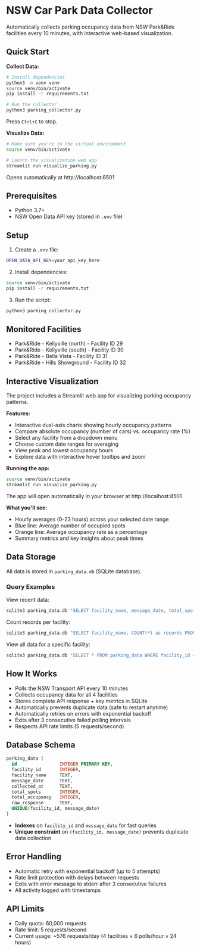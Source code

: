 # NSW Car Park Data Collector

Automatically collects parking occupancy data from NSW Park&Ride facilities every 10 minutes, with interactive web-based visualization.

## Quick Start

**Collect Data:**
```bash
# Install dependencies
python3 -m venv venv
source venv/bin/activate
pip install -r requirements.txt

# Run the collector
python3 parking_collector.py
```

Press `Ctrl+C` to stop.

**Visualize Data:**
```bash
# Make sure you're in the virtual environment
source venv/bin/activate

# Launch the visualization web app
streamlit run visualize_parking.py
```

Opens automatically at http://localhost:8501

## Prerequisites

- Python 3.7+
- NSW Open Data API key (stored in `.env` file)

## Setup

1. Create a `.env` file:
```bash
OPEN_DATA_API_KEY=your_api_key_here
```

2. Install dependencies:
```bash
source venv/bin/activate
pip install -r requirements.txt
```

3. Run the script:
```bash
python3 parking_collector.py
```

## Monitored Facilities

- Park&Ride - Kellyville (north) - Facility ID 29
- Park&Ride - Kellyville (south) - Facility ID 30
- Park&Ride - Bella Vista - Facility ID 31
- Park&Ride - Hills Showground - Facility ID 32

## Interactive Visualization

The project includes a Streamlit web app for visualizing parking occupancy patterns.

**Features:**
- Interactive dual-axis charts showing hourly occupancy patterns
- Compare absolute occupancy (number of cars) vs. occupancy rate (%)
- Select any facility from a dropdown menu
- Choose custom date ranges for averaging
- View peak and lowest occupancy hours
- Explore data with interactive hover tooltips and zoom

**Running the app:**
```bash
source venv/bin/activate
streamlit run visualize_parking.py
```

The app will open automatically in your browser at http://localhost:8501

**What you'll see:**
- Hourly averages (0-23 hours) across your selected date range
- Blue line: Average number of occupied spots
- Orange line: Average occupancy rate as a percentage
- Summary metrics and key insights about peak times

## Data Storage

All data is stored in `parking_data.db` (SQLite database).

### Query Examples

View recent data:
```bash
sqlite3 parking_data.db "SELECT facility_name, message_date, total_spots, total_occupancy FROM parking_data ORDER BY message_date DESC LIMIT 10"
```

Count records per facility:
```bash
sqlite3 parking_data.db "SELECT facility_name, COUNT(*) as records FROM parking_data GROUP BY facility_id"
```

View all data for a specific facility:
```bash
sqlite3 parking_data.db "SELECT * FROM parking_data WHERE facility_id = 29"
```

## How It Works

- Polls the NSW Transport API every 10 minutes
- Collects occupancy data for all 4 facilities
- Stores complete API response + key metrics in SQLite
- Automatically prevents duplicate data (safe to restart anytime)
- Automatically retries on errors with exponential backoff
- Exits after 3 consecutive failed polling intervals
- Respects API rate limits (5 requests/second)

## Database Schema

```sql
parking_data (
  id                INTEGER PRIMARY KEY,
  facility_id       INTEGER,
  facility_name     TEXT,
  message_date      TEXT,
  collected_at      TEXT,
  total_spots       INTEGER,
  total_occupancy   INTEGER,
  raw_response      TEXT,
  UNIQUE(facility_id, message_date)
)
```

- **Indexes** on `facility_id` and `message_date` for fast queries
- **Unique constraint** on `(facility_id, message_date)` prevents duplicate data collection

## Error Handling

- Automatic retry with exponential backoff (up to 5 attempts)
- Rate limit protection with delays between requests
- Exits with error message to stderr after 3 consecutive failures
- All activity logged with timestamps

## API Limits

- Daily quota: 60,000 requests
- Rate limit: 5 requests/second
- Current usage: ~576 requests/day (4 facilities × 6 polls/hour × 24 hours)
